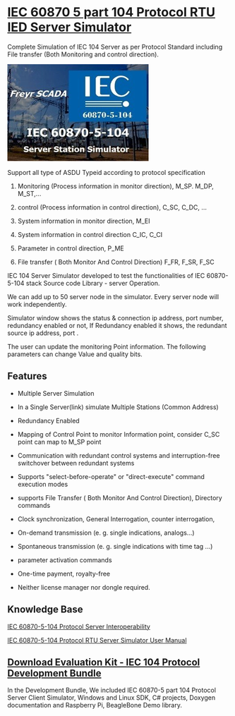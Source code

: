 # [IEC 60870 5 part 104 Protocol RTU IED Server Simulator](http://www.freyrscada.com/iec-60870-5-104-Server-Simulator.php)


Complete Simulation of IEC 104 Server as per Protocol Standard including File transfer (Both Monitoring and control direction).

[![IEC 60870-5-104 Protocol RTU IED Server Simulator](https://github.com/FreyrSCADA/IEC-60870-5-104/raw/master/img/iec104-server-sim.jpg)](http://www.freyrscada.com/iec-60870-5-104-Server-Simulator.php)


​Support all type of ASDU Typeid according to protocol specification

1) Monitoring (Process information in monitor direction), M_SP. M_DP, M_ST,...

2) control (Process information in control direction), C_SC, C_DC, ...

3) System information in monitor direction, M_EI

4) System information in control direction C_IC, C_CI

5) Parameter in control direction, P_ME

6) File transfer ( Both Monitor And Control Direction) F_FR, F_SR, F_SC



IEC 104 Server Simulator developed to test the functionalities of IEC 60870-5-104 stack Source code Library - server Operation.

We can add up to 50 server node in the simulator. Every server node will work independently.

Simulator window shows the status & connection ip address, port number, redundancy enabled or not, If Redundancy enabled it shows, the redundant source ip address, port .

The user can update the monitoring Point information. The following parameters can change Value and quality bits.


## Features

 - Multiple Server Simulation

 - In a Single Server(link) simulate Multiple Stations (Common Address)

 - Redundancy Enabled

 - Mapping of Control Point to monitor Information point, consider C_SC point can map to M_SP point

 - Communication with redundant control systems and interruption-free switchover between redundant systems

 - Supports "select-before-operate" or "direct-execute" command execution modes

 - supports File Transfer ( Both Monitor And Control Direction), Directory commands

 - Clock synchronization, General Interrogation, counter interrogation,

 - On-demand transmission (e. g. single indications, analogs...)

 - Spontaneous transmission (e. g. single indications with time tag ...)

 - parameter activation commands
 
 - One-time payment, royalty-free 

 - Neither license manager nor dongle required.
	


## Knowledge Base


[IEC 60870-5-104 Protocol Server Interoperability](http://www.freyrscada.com/docs/FreyrSCADA-IEC-60870-5-104-Server-Interoperability.pdf)

[IEC 60870-5-104 Protocol RTU Server Simulator User Manual](http://www.freyrscada.com/docs/FreyrSCADA-IEC-60870-5-104-Server-Simulator-User-Manual.pdf)



## [Download Evaluation Kit - IEC 104 Protocol Development Bundle](http://www.freyrscada.com/iec-60870-5-104.php#Download-IEC60870-5-104-Development-Bundle)

In the Development Bundle, We included IEC 60870-5 part 104 Protocol Server  Client Simulator, Windows and Linux SDK, C# projects, Doxygen documentation and Raspberry Pi, BeagleBone Demo library.